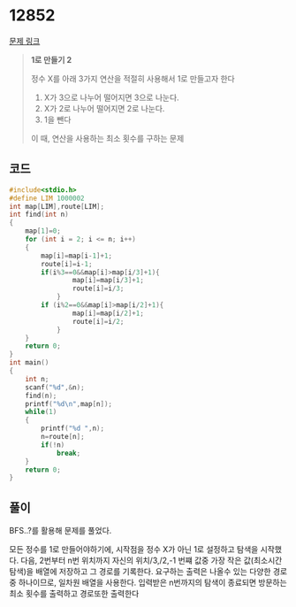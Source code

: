 # 12852

[문제 링크](https://www.acmicpc.net/problem/12852)

> __1로 만들기 2__
>
> 정수 X를 아래 3가지 연산을 적절히 사용해서 1로 만들고자 한다  
>
> 1. X가 3으로 나누어 떨어지면 3으로 나눈다.
> 2. X가 2로 나누어 떨어지면 2로 나눈다.
> 3. 1을 뺀다
>
> 이 때, 연산을 사용하는 최소 횟수를 구하는 문제

## 코드

```c
#include<stdio.h>
#define LIM 1000002
int map[LIM],route[LIM];
int find(int n)
{
    map[1]=0;
    for (int i = 2; i <= n; i++)
    {
        map[i]=map[i-1]+1;
        route[i]=i-1;
        if(i%3==0&&map[i]>map[i/3]+1){
                map[i]=map[i/3]+1;
                route[i]=i/3;
            }
        if (i%2==0&&map[i]>map[i/2]+1){
                map[i]=map[i/2]+1;
                route[i]=i/2;
            }
    }
    return 0;
}
int main()
{
    int n;
    scanf("%d",&n);
    find(n);
    printf("%d\n",map[n]);
    while(1)
    {
        printf("%d ",n);
        n=route[n];
        if(!n)
            break;
    }
    return 0;
}
```

## 풀이

BFS..?를 활용해 문제를 풀었다.

모든 정수를 1로 만들어야하기에, 시작점을 정수 X가 아닌 1로 설정하고 탐색을 시작했다.
다음, 2번부터 n번 위치까지 자신의 위치/3,/2,-1 번쨰 값중 가장 작은 값(최소시간 탐색)을 배열에 저장하고 그 경로를 기록한다.
요구하는 출력은 나올수 있는 다양한 경로중 하나이므로, 일차원 배열을 사용한다.
입력받은 n번까지의 탐색이 종료되면 방문하는 최소 횟수를 출력하고 경로또한 출력한다
